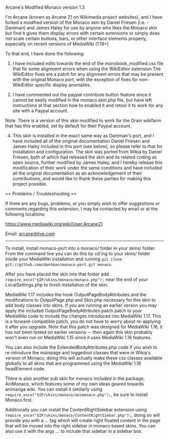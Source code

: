 Arcane's Modified Monaco version 1.3

I'm Arcane (known as Arcane 21 on Wikimedia project websites), and I have forked a modified version of the Monaco skin by Daniel Friesen (i.e. - Dantman) and James Haley for use by anyone who likes the Monaco skin but find it gives them display errors with certain extensions or simply does not scale certain buttons, bars, or other interface elements properly, especially on recent versions of MediaWiki (1.19+)

To that end, I have done the following:

1. I have included edits towards the end of the monobook_modified.css file that fix some alignment errors when using the WikiEditor extension.The WikiEditor fixes are a patch for any alignment errors that may be  present with the original Monaco port, with the exception of fixes for non-WikiEditor specific display anomalies.

2. I have commented out the paypal contribute button feature since it cannot be easily modified in the monaco.skin.php file, but have left instructions at that section how to enabled it and retool it to work for any site with a Paypal account.

Note: There is a version of this skin modified to work for the Orain wikifarm that has this enabled, set by default for their Paypal account.

4. This skin is installed in the exact same way as Dantman's port, and I have included all of the original documentation Daniel Friesen and James Haley included in this port (see below), so please refer to that for installation and configuration. The skin was ported from Wikia by Daniel Friesen, both of which had released the skin and its related coding as open source, further modified by James Haley, and I hereby release this modification of their work under the same conditions and have included all the original documentation as an acknowledgement of their contributions, and would like to thank these parties for making this project possible.

== Problems / Troubleshooting ==

If there are any bugs, problems, or you simply wish to offer suggestions or comments regarding this extension, I may be contacted by email or at the following locations:

https://www.mediawiki.org/wiki/User:Arcane21

Email: arcane@live.com

--------

To install, install monaco-port into a monaco/ folder in your skins/ folder. From the command line you can do this by cd'ing to your skins/ folder inside your MediaWiki installation and running `git clone git://github.com/dantman/monaco-port.git monaco`.

After you have placed the skin into that folder add `require_once("$IP/skins/monaco/monaco.php");` near the end of your LocalSettings.php to finish installation of the skin.

MediaWiki 1.17 includes the hook OutputPageBodyAttributes and the modifications to OutputPage.php and Skin.php necessary for this skin to add body classes into skins. If you are running an earlier verson you may apply the included OutputPageBodyAttributes.patch patch to your MediaWiki code to include the changes introduced into MediaWiki 1.17. This is a forward-compatible patch, you do not have to worry about re-applying it after you upgrade. Note that this patch was designed for MediaWiki 1.16, it has not been tested on earlier versions -- then again this skin probably won't even run on MediaWiki 1.15 since it uses MediaWiki 1.16 features.

You can also include the ExtendedBodyAttributes.php code if you wish to re-introduce the mainpage and loggedout classes that were in Wikia's version of Monaco, doing this will actually make these css classes available globally to all skins that are programmed using the MediaWiki 1.16 headElement code.

There is also another sub skin for monaco included in the package, AniMonaco, which features some of my own ideas geared towards animanga wiki. You can install it similarly using `require_once("$IP/skins/monaco/animonaco.php");`, be sure to install Monaco first.

Additionally you can install the ContentRightSidebar extension using `require_once("$IP/skins/monaco/ContentRightSiebar.php");`, doing so will provide you with a <right-sidebar>...</right-sidebar> tag which will create right floated content in the page that will be moved into the right sidebar in monaco based skins. You can also use it with the args <right-sidebar with-box title="My Title">...</right-sidebar> to include that sidebar in a sidebar box.

